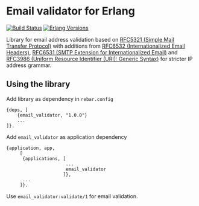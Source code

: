 Email validator for Erlang
==========================

[![Build Status](https://github.com/rbkmoney/email_validator/workflows/CI/badge.svg)](https://github.com/rbkmoney/email_validator/actions?query=branch%3Amaster+workflow%3A"CI") [![Erlang Versions](https://img.shields.io/badge/Supported%20Erlang%2FOTP-21.0%20to%2023.0-blue)](http://www.erlang.org)

Library for email address validation based on [RFC5321 (Simple Mail Transfer Protocol)](https://tools.ietf.org/rfc/rfc5321.txt)
with additions from [RFC6532 (Internationalized Email Headers)](https://tools.ietf.org/rfc/rfc6532.txt), [RFC6531 (SMTP Extension for Internationalized Email)](https://tools.ietf.org/rfc/rfc6531.txt)
and [RFC3986 (Uniform Resource Identifier (URI): Generic Syntax)](https://tools.ietf.org/html/rfc3986#appendix-A) for stricter IP address grammar.

Using the library
-----------------
Add library as dependency in `rebar.config`

    {deps, [
        {email_validator, "1.0.0"}
        ...
    ]}.

Add `email_validator` as application dependency

    {application, app,
         [
          {applications, [
                          ...
                          email_validator
                         ]},
          ...
         ]}. 

Use `email_validator:validate/1` for email validation.
